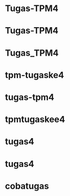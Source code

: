 # Tugas-TPM4
# Tugas-TPM4
# Tugas_TPM4
# tpm-tugaske4
# tugas-tpm4
# tpmtugaskee4
# tugas4
# tugas4
# cobatugas

